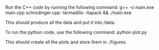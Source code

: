 Run the C++ code by running the following command:
g++ -o main.exe main.cpp schrodinger.cpp -larmadillo -llapack && ./main.exe

This should produce all the data and put it into /data.



To run the python code, use the following command:
python plot.py

This should create all the plots and store them in ./figures.
